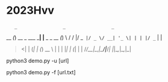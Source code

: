 # 2023Hvv

       _                 _                 _ 
 __  _(_) __ _  ___  ___| |__  _   _  __ _(_)
 \ \/ / |/ _` |/ _ \/ __| '_ \| | | |/ _` | |
  >  <| | (_| | (_) \__ \ | | | |_| | (_| | |
 /_/\_\_|\__,_|\___/|___/_| |_|\__,_|\__,_|_|

                                             
python3 demo.py -u [url]

python3 demo.py -f [url.txt]
